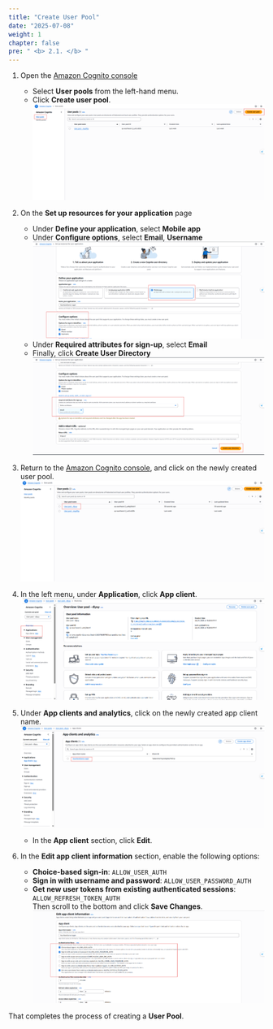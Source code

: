 ```yaml
---
title: "Create User Pool"
date: "2025-07-08"
weight: 1
chapter: false
pre: " <b> 2.1. </b> "
---
```


1. Open the [Amazon Cognito console](https://ap-southeast-2.console.aws.amazon.com/cognito/v2/idp/user-pools?region=ap-southeast-2)  
    + Select **User pools** from the left-hand menu.  
    + Click **Create user pool**.  
![Connect](</images/2.prerequisite/user_pool/Screenshot 2025-07-09 100815.png>)

2. On the **Set up resources for your application** page  
    + Under **Define your application**, select **Mobile app**  
    + Under **Configure options**, select **Email**, **Username**  
![Connect](</images/2.prerequisite/user_pool/Screenshot 2025-07-09 101949.png>)  
    + Under **Required attributes for sign-up**, select **Email**  
    + Finally, click **Create User Directory**  
![Connect](</images/2.prerequisite/user_pool/Screenshot 2025-07-09 102420.png>)

3. Return to the [Amazon Cognito console](https://ap-southeast-2.console.aws.amazon.com/cognito/v2/idp/user-pools?region=ap-southeast-2), and click on the newly created user pool.  
![Connect](/images/2.prerequisite/user_pool/buoc4.png)

4. In the left menu, under **Application**, click **App client**.  
![Connect](/images/2.prerequisite/user_pool/buoc5.png)

5. Under **App clients and analytics**, click on the newly created app client name.  
![Connect](/images/2.prerequisite/user_pool/buoc6.png)  
    + In the **App client** section, click **Edit**.

6. In the **Edit app client information** section, enable the following options:  
    + **Choice-based sign-in**: `ALLOW_USER_AUTH`  
    + **Sign in with username and password**: `ALLOW_USER_PASSWORD_AUTH`  
    + **Get new user tokens from existing authenticated sessions**: `ALLOW_REFRESH_TOKEN_AUTH`  
Then scroll to the bottom and click **Save Changes**.  
![Connect](/images/2.prerequisite/user_pool/buoc7.png)

That completes the process of creating a **User Pool**.